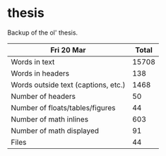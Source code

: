 thesis
======
Backup of the ol' thesis.

Fri 20 Mar | Total
---|---
Words in text| 15708
Words in headers| 138
Words outside text (captions, etc.)| 1468
Number of headers| 50
Number of floats/tables/figures| 44
Number of math inlines| 603
Number of math displayed| 91
Files| 44


